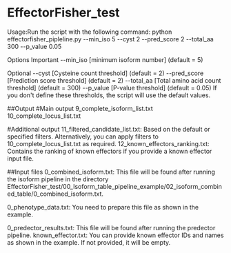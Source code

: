 # EffectorFisher_test

Usage:Run the script with the following command:
python effectorfisher_pipleline.py --min_iso 5 --cyst 2 --pred_score 2 --total_aa 300 --p_value 0.05

Options
Important
--min_iso [minimum isoform number] (default = 5)

Optional
--cyst [Cysteine count threshold] (default = 2)
--pred_score [Prediction score threshold] (default = 2)
--total_aa [Total amino acid count threshold] (default = 300)
--p_value [P-value threshold] (default = 0.05)
If you don't define these thresholds, the script will use the default values.

##Output
#Main output
9_complete_isoform_list.txt
10_complete_locus_list.txt

#Additional output
11_filtered_candidate_list.txt: Based on the default or specified filters. Alternatively, you can apply filters to 10_complete_locus_list.txt as required.
12_known_effectors_ranking.txt: Contains the ranking of known effectors if you provide a known effector input file.

##Input files
0_combined_isoform.txt: This file will be found after running the isoform pipeline in the directory EffectorFisher_test/00_Isoform_table_pipeline_example/02_isoform_combined_table/0_combined_isoform.txt.

0_phenotype_data.txt: You need to prepare this file as shown in the example.

0_predector_results.txt: This file will be found after running the predector pipeline.
known_effector.txt: You can provide known effector IDs and names as shown in the example. If not provided, it will be empty.
